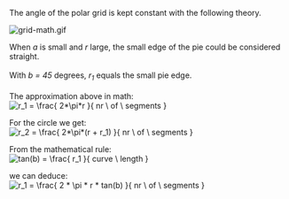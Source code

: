 The angle of the polar grid is kept constant with the following theory.

<img src='http://bobbinwork.googlecode.com/svn/wiki/images/GridMath/angle.gif' alt='grid-math.gif' title='grid-math.gif'>

When <i>a</i> is small and <i>r</i> large, the small edge of the pie could be considered straight.<br>
<br>
With <i>b = 45</i> degrees, <i>r<sub>1</sub></i> equals the small pie edge.<br>
<br>
The approximation above in math:<br>
<img src='http://bobbinwork.googlecode.com/svn/wiki/images/GridMath/form1.gif' alt='r_1 = \frac{ 2*\pi*r }{ nr \ of \ segments }' align='absmiddle' title='r_1 = \frac{ 2*\pi*r }{ nr \ of \ segments }'>

For the circle we get:<br>
<img src='http://bobbinwork.googlecode.com/svn/wiki/images/GridMath/form2.gif' alt='r_2 = \frac{ 2*\pi*(r + r_1) }{ nr \ of \ segments }' align='absmiddle' title='r_2 = \frac{ 2*\pi*(r + r_1) }{ nr \ of \ segments }'>

From the mathematical rule:<br>
<img src='http://bobbinwork.googlecode.com/svn/wiki/images/GridMath/form3.gif' alt='tan(b) = \frac{ r_1 }{ curve \ length }' align='absmiddle' title='tan(b) = \frac{ r_1 }{ curve \ length }'>

we can deduce:<br>
<img src='http://bobbinwork.googlecode.com/svn/wiki/images/GridMath/form4.gif' alt='r_1 = \frac{ 2 * \pi * r * tan(b) }{ nr \ of \ segments }' align='absmiddle' title='r_1 = \frac{ 2 * \pi * r * tan(b) }{ nr \ of \ segments }'>